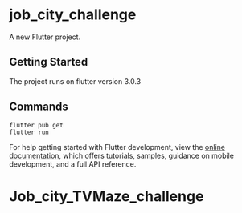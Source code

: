 # job_city_challenge

A new Flutter project.

## Getting Started

The project runs on flutter version 3.0.3

## Commands

```
flutter pub get
flutter run
```

For help getting started with Flutter development, view the
[online documentation](https://docs.flutter.dev/), which offers tutorials,
samples, guidance on mobile development, and a full API reference.
# Job_city_TVMaze_challenge
